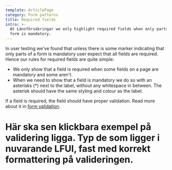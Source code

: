 ```yaml
---
template: ArticlePage
category: Form patterns
title: Required fields
intro: >-
  At Länsförsäkringar we only highlight required fields when only parts of a
  form is mandatory.
---
```

In user testing we've found that  unless there is some marker indicating that only parts of a form is mandatory user expect that all fields are required. Hence our rules for required fields are quite simple:

* We only show that a field is required when some fields on a page are mandatory and some aren't.
* When we need to show that a field is mandatory we do so with an asterisks (*) next to the label, without any whitespace in between. The asterisk should have the same styling and colour as the label.

If a field is required, the field should have proper validation. Read more about it in [form validation](../form-validation).

# Här ska sen klickbara exempel på validering ligga. Typ de som ligger i nuvarande LFUI, fast med korrekt formattering på valideringen.
